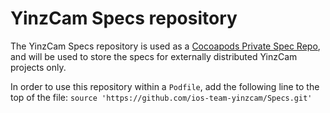 # YinzCam Specs repository

The YinzCam Specs repository is used as a [Cocoapods Private Spec Repo](https://guides.cocoapods.org/making/private-cocoapods), and will be used to store the specs for externally distributed YinzCam projects only.

In order to use this repository within a `Podfile`, add the following line to the top of the file:
```source 'https://github.com/ios-team-yinzcam/Specs.git'```

